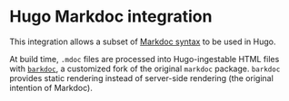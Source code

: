 # Hugo Markdoc integration

This integration allows a subset of [Markdoc syntax][1] to be used in Hugo.

At build time, `.mdoc` files are processed into Hugo-ingestable HTML files with [`barkdoc`][2], a customized fork of the original `markdoc` package. `barkdoc` provides static rendering instead of server-side rendering (the original intention of Markdoc).

[1]: https://markdoc.dev/docs/syntax
[2]: ./barkdoc/README.md